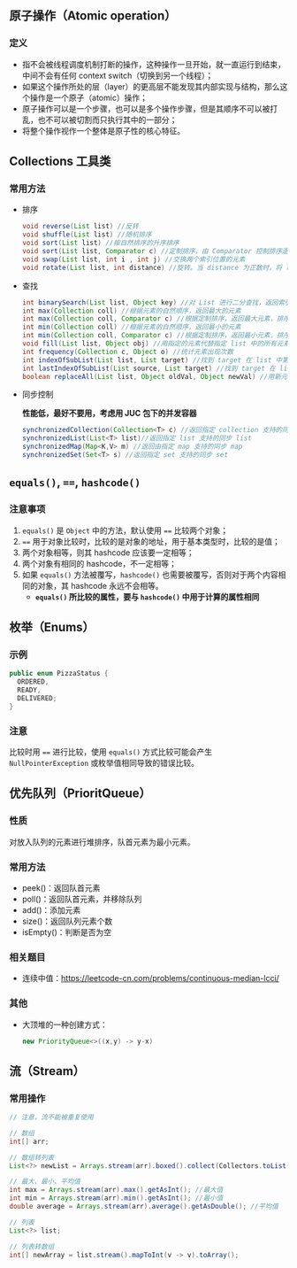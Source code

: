 ## 原子操作（Atomic operation）

### 定义
- 指不会被线程调度机制打断的操作，这种操作一旦开始，就一直运行到结束，中间不会有任何 context switch（切换到另一个线程）；
- 如果这个操作所处的层（layer）的更高层不能发现其内部实现与结构，那么这个操作是一个原子（atomic）操作；
- 原子操作可以是一个步骤，也可以是多个操作步骤，但是其顺序不可以被打乱，也不可以被切割而只执行其中的一部分；
- 将整个操作视作一个整体是原子性的核心特征。

## Collections 工具类

### 常用方法
- 排序
  ```java
  void reverse(List list) //反转
  void shuffle(List list) //随机排序
  void sort(List list) //按自然排序的升序排序
  void sort(List list, Comparator c) //定制排序，由 Comparator 控制排序逻辑
  void swap(List list, int i , int j) //交换两个索引位置的元素
  void rotate(List list, int distance) //旋转。当 distance 为正数时，将 list 后 distance 个元素整体移到前面。当 distance 为负数时，将 list 的前 distance 个元素整体移到后面
  ```

- 查找
  ```java
  int binarySearch(List list, Object key) //对 List 进行二分查找，返回索引，注意 List 必须是有序的
  int max(Collection coll) //根据元素的自然顺序，返回最大的元素
  int max(Collection coll, Comparator c) //根据定制排序，返回最大元素，排序规则由 Comparatator 类控制
  int min(Collection coll) //根据元素的自然顺序，返回最小的元素
  int min(Collection coll, Comparator c) //根据定制排序，返回最小元素，排序规则由 Comparatator 类控制
  void fill(List list, Object obj) //用指定的元素代替指定 list 中的所有元素
  int frequency(Collection c, Object o) //统计元素出现次数
  int indexOfSubList(List list, List target) //找到 target 在 list 中第一次出现的索引，找不到则返回 -1
  int lastIndexOfSubList(List source, List target) //找到 target 在 list 中最后一次出现的索引，找不到则返回 -1
  boolean replaceAll(List list, Object oldVal, Object newVal) //用新元素替换旧元素
  ```

- 同步控制
  
  **性能低，最好不要用，考虑用 JUC 包下的并发容器**

  ```java
  synchronizedCollection(Collection<T> c) //返回指定 collection 支持的同步（线程安全的）collection。
  synchronizedList(List<T> list)//返回指定 list 支持的同步 list
  synchronizedMap(Map<K,V> m) //返回由指定 map 支持的同步 map
  synchronizedSet(Set<T> s) //返回指定 set 支持的同步 set
  ```

## `equals()`, `==`, `hashcode()`

### 注意事项
1. `equals()` 是 `Object` 中的方法，默认使用 `==` 比较两个对象；
2. `==` 用于对象比较时，比较的是对象的地址，用于基本类型时，比较的是值；
3. 两个对象相等，则其 hashcode 应该要一定相等；
4. 两个对象有相同的 hashcode，不一定相等；
5. 如果 `equals()` 方法被覆写，`hashcode()` 也需要被覆写，否则对于两个内容相同的对象，其 hashcode 永远不会相等。
   - **`equals()` 所比较的属性，要与 `hashcode()` 中用于计算的属性相同**

## 枚举（Enums）

### 示例
  ```java
  public enum PizzaStatus {
    ORDERED,
    READY,
    DELIVERED;
  }
  ```

### 注意
比较时用 `==` 进行比较，使用 `equals()` 方式比较可能会产生 `NullPointerException` 或枚举值相同导致的错误比较。

## 优先队列（PrioritQueue）

### 性质
对放入队列的元素进行堆排序，队首元素为最小元素。

### 常用方法
- peek()：返回队首元素
- poll()：返回队首元素，并移除队列
- add()：添加元素
- size()：返回队列元素个数
- isEmpty()：判断是否为空

### 相关题目
- 连续中值：https://leetcode-cn.com/problems/continuous-median-lcci/

### 其他
- 大顶堆的一种创建方式：
  ```java
  new PriorityQueue<>((x,y) -> y-x)
  ```

## 流（Stream）

### 常用操作

```java
// 注意，流不能被重复使用

// 数组
int[] arr;

// 数组转列表
List<?> newList = Arrays.stream(arr).boxed().collect(Collectors.toList());

// 最大、最小、平均值
int max = Arrays.stream(arr).max().getAsInt(); //最大值
int min = Arrays.stream(arr).min().getAsInt(); //最小值
double average = Arrays.stream(arr).average().getAsDouble(); //平均值

// 列表
List<?> list;

// 列表转数组
int[] newArray = list.stream().mapToInt(v -> v).toArray();
```